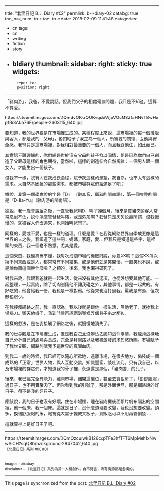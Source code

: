 
---
title: "北里日記 B.L. Diary #02"
permlink: b-l-diary-02
catalog: true
toc_nav_num: true
toc: true
date: 2018-02-09 11:41:48
categories:
- cn
tags:
- cn
- writing
- fiction
- story
- bldiary
thumbnail: 
sidebar:
    right:
        sticky: true
widgets:
    -
        type: toc
        position: right
---


「豬肉游」，我爸，不愛說話。但我們父子的相處毫無問題，我只是不知道，這算不算愛。

<div class='pull-right'>https://steemitimages.com/DQmdvQKkrQUKvqskiWjpVQcM8ZfaHN6TBwHxpfRi3AUa76E/people-2603115_640.jpg</div>

要知道，我的世界觀是在市場裡生成的。某種程度上來說，這市場裡的每一個攤販與客人，都是我的「父母」，他們給予了我之為一個人，所需要的關懷、互動與安全感。我爸只是這市場裡，對我相對最重要的一個人，而且我跟他住，如此而已。

其實這不難理解的，你們總是對於沒有父母的孩子抱以同情，那是因為你們自己創造了父跟母這樣的角色期待，當然啦，這樣的創造符合自然規律：一個男人跟一個女人，才能生出一個孩子。

但我不一樣，沒有人在我成長過程，賦予我這樣的想望，我自然，也不太有這樣的需求。大自然基因裡的那些需求，都被市場群眾們給滿足了吧？

據說，我第一個學會說的字是『D』 （取其音，即豬的閩南語），第一個完整的詞是『D-Ba-Yu』（豬肉游的閩南語）。

據說，我一歲會說話之後，一直管我爸叫D，叫了幾個月，後來是買豬肉的客人常常忍俊不住，說你怎麼管爸爸叫豬，或是弟弟啊？我爸只是笑笑說無所謂，但我慢慢的，就被客人們改過來，也開始叫爸爸了。

同樣的，愛或不愛，也是一樣的道理。什麼是愛？在我從網路世界自學成更像是這世界的人之後，我知道了這些詞：媽媽，家庭，愛... 但我只是知道這些字，這裡頭的東西，我一個也不熟悉。尤其是愛。

這個東西，我還真搞不懂，我每次找個市場的攤販問說，你愛XX嗎？這個XX每次換不同東西或是人，都常常有不同結果，或是他們就是笑開懷，一直笑也不說，或是說你問這個幹什麼啦？之類的。後來，我也懶得研究了。

對我來說，我跟我爸就是一起生活，從來沒有其他選項，也從沒想要其他可能。一起整理，一起賣肉，除了切肉剖豬他不讓我碰之外，其他事情，都是一起做的。有好吃的，他會給我一份，我也是一樣對他。他從來也沒打過我，罵我是有過，但次數也很少。

在我接觸網路之前，我一直認為，我以後就是跟他一樣生活，等他老了，就換我上場操刀。哪天他掛了，我到時候再琢磨到哪裡弄個兒子來之類的。

這樣的想法，是在我接觸了網路之後，就慢慢地消失了。

我的世界觀是在市場裡生成，但是我自己並沒辦法去認知這件事情，我能夠這樣地自己分析自己的處境與長成，完全是拜網路以及我被激發的求知慾所賜。市場賦予了我世界觀，網路則賦我予這世界的真實血肉。

到我二十歲的時候，我已經可以隨心所欲地，遠離市場，在很多地方，偽裝成一個成熟的「正常」世界人物，與人互動交談，知識豐富，談吐流利。只有我自己，以及市場裡的群眾們，才知道我的骨子裡，永遠還是那個，「豬肉游」的兒子。


後來，我已經完全有能力，離開市場，離開這攤位，甚至去買個房子，「舒舒服服」過日子，也不用賣豬肉了。但你看到我的引號了，那是外面世界，那是網路說的好日子，卻不是我的好日子。

應該說，我的日子也沒有好壞，住在市場裡，睡在豬肉攤後面那片帆布隔出的空間裡，他一個床，我一個床。這就是日子，沒什麼道理要改變，我也沒想要改變。頂多，換個舒服點的床，電視從大盒子變成大板子，買飯吃可以不用再管價錢 … 

這就算得上是好日子了吧。


*****
<div class='pull-right'>https://steemitimages.com/DQmQzcurwkB126ccpTFe3hfTFT6MpMeh1xNwwSiCH2sqQ8b/background-2847042_640.jpg</div>
<sub>《北里日記》系列 <a href="https://steemit.com/cn/@deanliu/b-l-diary-00">#00</a> <a href="https://steemit.com/cn/@deanliu/b-l-diary-01">#01</a></sub>
<br>
<br><br>
<sub>images - pixabay</sub>
<br>
<sub>disclaimer - 《北里日記》系列為第一人稱創作。自不待言，所有情節都是虛構的。</sub>

- - -

This page is synchronized from the post: [北里日記 B.L. Diary #02](https://steemit.com/@deanliu/b-l-diary-02)
